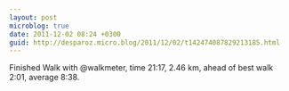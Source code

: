 ```yaml
---
layout: post
microblog: true
date: 2011-12-02 08:24 +0300
guid: http://desparoz.micro.blog/2011/12/02/t142474087829213185.html
---
```

Finished Walk with @walkmeter, time 21:17, 2.46 km, ahead of best walk 2:01, average 8:38.
